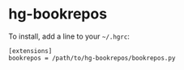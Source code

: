 hg-bookrepos
============

To install, add a line to your `~/.hgrc`:

    [extensions]
    bookrepos = /path/to/hg-bookrepos/bookrepos.py
